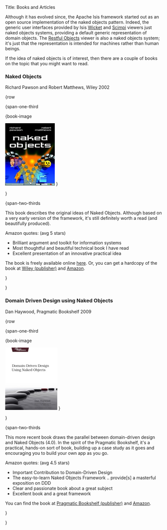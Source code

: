 Title: Books and Articles

Although it has evolved since, the Apache Isis framework started out as an open source implementation of the naked objects pattern.  Indeed, the generic user interfaces provided by Isis [Wicket](../viewers/wicket/about.html) and [Scimpi](../viewers/scimpi/about.html) viewers just naked objects systems, providing a default generic representation of domain objects.  The [Restful Objects](../viewers/restfulobjects/about.html) viewer is also a naked objects system; it's just that the representation is intended for machines rather than human beings.

If the idea of naked objects is of interest, then there are a couple of books on the topic that you might want to read.

### Naked Objects

Richard Pawson and Robert Matthews, Wiley 2002

{row

{span-one-third

{book-image

![](resources/books/nakedobjects-book.jpg)
}

}

{span-two-thirds

This book describes the original ideas of Naked Objects. Although based on a very early version of the framework, it's still definitely worth a read (and beautifully produced).


Amazon quotes: (avg 5 stars)

- Brilliant argument and toolkit for information systems
- Most thoughtful and beautiful technical book I have read
- Excellent presentation of an innovative practical idea

The book is freely available online [here](http://www.nakedobjects.org/book/). Or, you can get a hardcopy of the book at [Wiley (publisher)](http://eu.wiley.com/WileyCDA/WileyTitle/productCd-0470844205.html) and [Amazon](http://www.amazon.com/Naked-Objects-Richard-Pawson/dp/0470844205).
 
}

}

### Domain Driven Design using Naked Objects

Dan Haywood, Pragmatic Bookshelf 2009

{row


{span-one-third

{book-image

![](resources/books/dhnako.jpg)
}

}

{span-two-thirds

This more recent book draws the parallel between domain-driven design and Naked Objects (4.0). In the spirit of the Pragmatic Bookshelf, it's a practical, hands-on sort of book, building up a case study as it goes and encouraging you to build your own app as you go.

Amazon quotes: (avg 4.5 stars)

- Important Contribution to Domain-Driven Design
- The easy-to-learn Naked Objects Framework .. provide[s] a masterful exposition on DDD
- Clear and passionate book about a great subject
- Excellent book and a great framework

You can find the book at [Pragmatic Bookshelf (publisher)](http://www.pragprog.com/titles/dhnako/domain-driven-design-using-naked-objects) and [Amazon](http://www.amazon.com/Domain-Driven-Design-Objects-Pragmatic-Programmers/dp/1934356441).

}

}